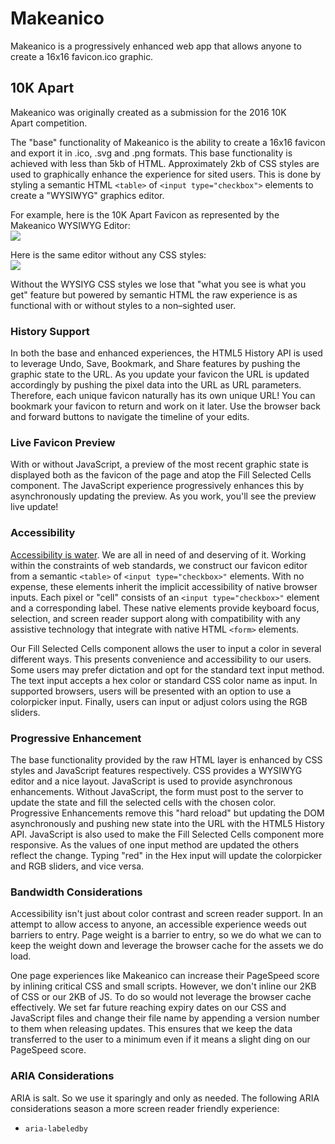 Makeanico
========

Makeanico is a progressively enhanced web app that allows anyone to create a 16x16 favicon.ico graphic.

## 10K Apart
Makeanico was originally created as a submission for the 2016 10K Apart&nbsp;competition.  

The "base" functionality of Makeanico is the ability to create a 16x16 favicon and export it in .ico, .svg and .png formats. This base functionality is achieved with less than 5kb of HTML. Approximately 2kb of CSS styles are used to graphically enhance the experience for sited users. This is done by styling a semantic HTML `<table>` of `<input type="checkbox">` elements to create a "WYSIWYG" graphics&nbsp;editor.

For example, here is the 10K Apart Favicon as represented by the Makeanico WYSIWYG&nbsp;Editor:  
![](http://j4p.us/0e3a472y0c2Y/10k-favicon-source.png)

Here is the same editor without any CSS&nbsp;styles:  
![](http://j4p.us/0U3g0v1y0O3J/Screen%20Shot%202016-08-21%20at%203.16.42%20PM.png)

Without the WYSIYG CSS styles we lose that "what you see is what you get" feature but powered by semantic HTML the raw experience is as functional with or without styles to a non&ndash;sighted&nbsp;user.

### History Support
In both the base and enhanced experiences, the HTML5 History API is used to leverage Undo, Save, Bookmark, and Share features by pushing the graphic state to the URL. As you update your favicon the URL is updated accordingly by pushing the pixel data into the URL as URL parameters. Therefore, each unique favicon naturally has its own unique URL! You can bookmark your favicon to return and work on it later. Use the browser back and forward buttons to navigate the timeline of your&nbsp;edits.

### Live Favicon Preview
With or without JavaScript, a preview of the most recent graphic state is displayed both as the favicon of the page and atop the Fill Selected Cells component. The JavaScript experience progressively enhances this by asynchronously updating the preview. As you work, you'll see the preview live&nbsp;update!

### Accessibility
[Accessibility is water](https://modx.today/posts/2016/02/accessibility-is-water). We are all in need of and deserving of it. Working within the constraints of web standards, we construct our favicon editor from a semantic `<table>` of `<input type="checkbox>"` elements. With no expense, these elements inherit the implicit accessibility of native browser inputs. Each pixel or "cell" consists of an `<input type="checkbox>"` element and a corresponding label. These native elements provide keyboard focus, selection, and screen reader support along with compatibility with any assistive technology that integrate with native HTML `<form>`&nbsp;elements.

Our Fill Selected Cells component allows the user to input a color in several different ways. This presents convenience and accessibility to our users. Some users may prefer dictation and opt for the standard text input method. The text input accepts a hex color or standard CSS color name as input. In supported browsers, users will be presented with an option to use a colorpicker input. Finally, users can input or adjust colors using the RGB sliders.

### Progressive Enhancement
The base functionality provided by the raw HTML layer is enhanced by CSS styles and JavaScript features respectively. CSS provides a WYSIWYG editor and a nice layout. JavaScript is used to provide asynchronous enhancements. Without JavaScript, the form must post to the server to update the state and fill the selected cells with the chosen color. Progressive Enhancements remove this "hard reload" but updating the DOM asynchronously and pushing new state into the URL with the HTML5 History API. JavaScript is also used to make the Fill Selected Cells component more responsive. As the values of one input method are updated the others reflect the change. Typing "red" in the Hex input will update the colorpicker and RGB sliders, and vice versa.

### Bandwidth Considerations  
Accessibility isn't just about color contrast and screen reader support. In an attempt to allow access to anyone, an accessible experience weeds out barriers to entry. Page weight is a barrier to entry, so we do what we can to keep the weight down and leverage the browser cache for the assets we do load.

One page experiences like Makeanico can increase their PageSpeed score by inlining critical CSS and small scripts. However, we don't inline our 2KB of CSS or our 2KB of JS. To do so would not leverage the browser cache effectively. We set far future reaching expiry dates on our CSS and JavaScript files and change their file name by appending a version number to them when releasing updates. This ensures that we keep the data transferred to the user to a minimum even if it means a slight ding on our PageSpeed score.

### ARIA Considerations
ARIA is salt. So we use it sparingly and only as needed. The following ARIA considerations season a more screen reader friendly&nbsp;experience:
 - `aria-labeledby`
